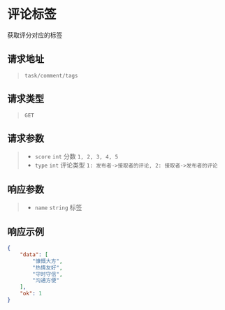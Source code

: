 # 评论标签

获取评分对应的标签

## 请求地址

> `task/comment/tags`

## 请求类型

> `GET`

## 请求参数

> - `score` `int` 分数 `1, 2, 3, 4, 5`
> - `type` `int` 评论类型 `1: 发布者->接取者的评论, 2: 接取者->发布者的评论`

## 响应参数

> - `name` `string` 标签

## 响应示例

```json
{
    "data": [
        "慷慨大方",
        "热情友好",
        "守时守信",
        "沟通方便"
    ],
    "ok": 1
}
```

